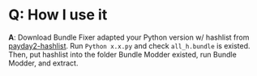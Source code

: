 # Q: How I use it

**A**: Download Bundle Fixer adapted your Python version w/ hashlist from [payday2-hashlist](https://bitbucket.org/Frankelstner/pd2-hashlist). Run `Python x.x.py` and check `all_h.bundle` is existed. Then, put hashlist into the folder Bundle Modder existed, run Bundle Modder, and extract.